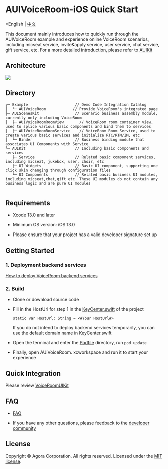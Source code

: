 # AUIVoiceRoom-iOS Quick Start

*English | [中文](README_zh.md)

This document mainly introduces how to quickly run through the AUIVoiceRoom example  and experience online VoiceRoom scenarios, including micseat service, invite&apply service, user service, chat service, gift service, etc. For a more detailed introduction, please refer to [AUIKit](https://github.com/AgoraIO-Community/AUIKit/tree/main/iOS)

## Architecture
![](https://fullapp.oss-cn-beijing.aliyuncs.com/uikit/readme/uikit_structure_chart_voicechat_0.3.0.png)

## Directory
```
┌─ Example                     // Demo Code Integration Catalog
│  └─ AUIVoiceRoom            // Provide VoiceRoom's integrated page
├─ AUIScenesKit                // Scenario business assembly module, currently only including VoiceRoom
│  ├─ AUIVoiceRoomRoomView       // VoiceRoom room container view, used to splice various basic components and bind them to services
│  ├─ AUIVoiceRoomRoomService    // VoiceRoom Room Service, used to create various basic services and initialize RTC/RTM/IM, etc
│  └─ Binder                   // Business binding module that associates UI Components with Service
└─ AUIKit                      // Including basic components and services
   ├─ Service                  // Related basic component services, including micseat, jukebox, user, choir, etc
   ├─ UI Widgets               // Basic UI component, supporting one click skin changing through configuration files
   └─ UI Components            // Related basic business UI modules, including micseat,chat,gift etc. These UI modules do not contain any business logic and are pure UI modules
   
```

## Requirements

- Xcode 13.0 and later

- Minimum OS version: iOS 13.0

- Please ensure that your project has a valid developer signature set up


## Getting Started

### 1. Deployment backend services

[How to deploy VoiceRoom backend services](../../backend)

### 2. Build
- Clone or download  source code
- Fill in the HostUrl for step 1 in the [KeyCenter.swift](AUIVoiceRoom/KeyCenter.swift) of the project
  ```
  static var HostUrl: String = <#Your HostUrl#>
  ```
  If you do not intend to deploy backend services temporarily, you can use the default domain name in KeyCenter.swift

- Open the terminal and enter the [Podfile](Podfile) directory, run `pod update`

- Finally, open AUIVoiceRoom. xcworkspace and run it to start your experience

## Quick Integration
Please review [VoiceRoomUIKit](../Document/VoiceRoomUIKit.md)

## FAQ

- [FAQ](VoiceRoomFAQ.md)

- If you have any other questions, please feedback to the [developer community](https://www.rtcdeveloper.cn/cn/community/discussion/0)


## License

Copyright © Agora Corporation. All rights reserved.
Licensed under the [MIT license](LICENSE).
